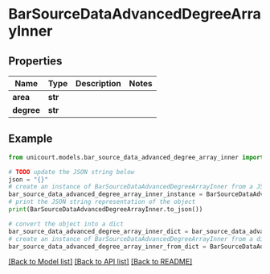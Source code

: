 # BarSourceDataAdvancedDegreeArrayInner


## Properties

Name | Type | Description | Notes
------------ | ------------- | ------------- | -------------
**area** | **str** |  | 
**degree** | **str** |  | 

## Example

```python
from unicourt.models.bar_source_data_advanced_degree_array_inner import BarSourceDataAdvancedDegreeArrayInner

# TODO update the JSON string below
json = "{}"
# create an instance of BarSourceDataAdvancedDegreeArrayInner from a JSON string
bar_source_data_advanced_degree_array_inner_instance = BarSourceDataAdvancedDegreeArrayInner.from_json(json)
# print the JSON string representation of the object
print(BarSourceDataAdvancedDegreeArrayInner.to_json())

# convert the object into a dict
bar_source_data_advanced_degree_array_inner_dict = bar_source_data_advanced_degree_array_inner_instance.to_dict()
# create an instance of BarSourceDataAdvancedDegreeArrayInner from a dict
bar_source_data_advanced_degree_array_inner_from_dict = BarSourceDataAdvancedDegreeArrayInner.from_dict(bar_source_data_advanced_degree_array_inner_dict)
```
[[Back to Model list]](../README.md#documentation-for-models) [[Back to API list]](../README.md#documentation-for-api-endpoints) [[Back to README]](../README.md)


